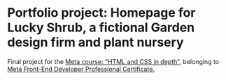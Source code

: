 # Portfolio project: Homepage for Lucky Shrub, a fictional Garden design firm and plant nursery
Final project for the <a href="https://www.coursera.org/learn/html-and-css-in-depth">Meta course: "HTML and CSS in depth"</a>, belonging to <a href="https://www.coursera.org/professional-certificates/meta-front-end-developer">Meta Front-End Developer Professional Certificate.</a>
